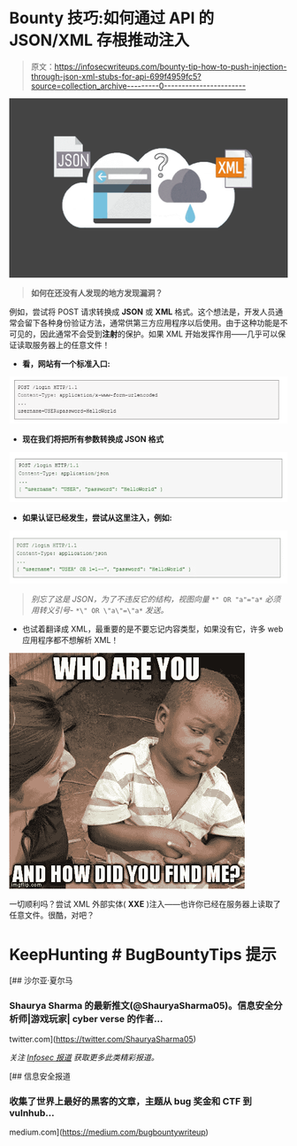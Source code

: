 # Bounty 技巧:如何通过 API 的 JSON/XML 存根推动注入

> 原文：<https://infosecwriteups.com/bounty-tip-how-to-push-injection-through-json-xml-stubs-for-api-699f4959fc5?source=collection_archive---------0----------------------->

![](img/132c858c0b26784cc8c332209f6d5ab7.png)

> **如何在还没有人发现的地方发现漏洞？**

例如，尝试将 POST 请求转换成 **JSON** 或 **XML** 格式。这个想法是，开发人员通常会留下各种身份验证方法，通常供第三方应用程序以后使用。由于这种功能是不可见的，因此通常不会受到**注射**的保护。如果 XML 开始发挥作用——几乎可以保证读取服务器上的任意文件！

*   **看，网站有一个标准入口:**

![](img/cca766c0fe75b306c5b48440432f2922.png)

*   **现在我们将把所有参数转换成 JSON 格式**

![](img/8d9c7c66176f9dd41f2428a130470f71.png)

*   **如果认证已经发生，尝试从这里注入，例如:**

![](img/429f095de1a5be17729b6e4a2d39cd4c.png)

> *别忘了这是 JSON，为了不违反它的结构，视图向量* `*" OR "a"="a*` *必须用转义引号-* `*\" OR \"a\"=\"a*` *发送。*

*   也试着翻译成 XML，最重要的是不要忘记内容类型，如果没有它，许多 web 应用程序都不想解析 XML！

![](img/2cf93cb0790079ad8cd92315ac1c214a.png)

一切顺利吗？尝试 XML 外部实体( **XXE** )注入——也许你已经在服务器上读取了任意文件。很酷，对吧？

# KeepHunting # BugBountyTips 提示

[](https://twitter.com/ShauryaSharma05) [## 沙尔亚·夏尔马

### Shaurya Sharma 的最新推文(@ShauryaSharma05)。信息安全分析师|游戏玩家| cyber verse 的作者…

twitter.com](https://twitter.com/ShauryaSharma05) 

*关注* [*Infosec 报道*](https://medium.com/bugbountywriteup) *获取更多此类精彩报道。*

[](https://medium.com/bugbountywriteup) [## 信息安全报道

### 收集了世界上最好的黑客的文章，主题从 bug 奖金和 CTF 到 vulnhub…

medium.com](https://medium.com/bugbountywriteup)